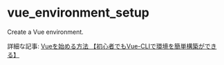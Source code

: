 # vue_environment_setup
Create a Vue environment.

詳細な記事: [Vueを始める方法 【初心者でもVue-CLIで環境を簡単構築ができる】](https://it-web-life.com/vue_environment_setup/)
